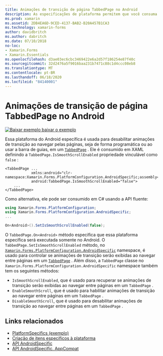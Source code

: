 ```yaml
---
title: Animações de transição de página TabbedPage no Android
description: As especificações de plataforma permitem que você consuma a funcionalidade que só está disponível em uma plataforma específica, sem implementar renderizadores ou efeitos personalizados. Este artigo explica como consumir a plataforma Android específica que desabilita animações de transição ao navegar pelas páginas de um TabbedPage.
ms.prod: xamarin
ms.assetid: 2DB4EA6D-9CED-4137-BAB2-B20A457B1CA3
ms.technology: xamarin-forms
author: davidbritch
ms.author: dabritch
ms.date: 07/10/2018
no-loc:
- Xamarin.Forms
- Xamarin.Essentials
ms.openlocfilehash: d3ae03ec6cbc3469422e6a2d57f186254e87f40c
ms.sourcegitcommit: 32d2476a5f9016baa231b7471c88c1d4ccc08eb8
ms.translationtype: MT
ms.contentlocale: pt-BR
ms.lasthandoff: 06/18/2020
ms.locfileid: "84140001"
---
```

# <a name="tabbedpage-page-transition-animations-on-android"></a>Animações de transição de página TabbedPage no Android

[![Baixar exemplo ](~/media/shared/download.png) baixar o exemplo](https://docs.microsoft.com/samples/xamarin/xamarin-forms-samples/userinterface-platformspecifics)

Essa plataforma do Android específica é usada para desabilitar animações de transição ao navegar pelas páginas, seja de forma programática ou ao usar a barra de guias, em um [`TabbedPage`](xref:Xamarin.Forms.TabbedPage) . Ele é consumido em XAML definindo a `TabbedPage.IsSmoothScrollEnabled` propriedade vinculável como `false` :

```xaml
<TabbedPage ...
            xmlns:android="clr-namespace:Xamarin.Forms.PlatformConfiguration.AndroidSpecific;assembly=Xamarin.Forms.Core"
            android:TabbedPage.IsSmoothScrollEnabled="false">
    ...
</TabbedPage>
```

Como alternativa, ele pode ser consumido em C# usando a API fluente:

```csharp
using Xamarin.Forms.PlatformConfiguration;
using Xamarin.Forms.PlatformConfiguration.AndroidSpecific;
...

On<Android>().SetIsSmoothScrollEnabled(false);
```

O `TabbedPage.On<Android>` método especifica que essa plataforma específica será executada somente no Android. O `TabbedPage.SetIsSmoothScrollEnabled` método, no [`Xamarin.Forms.PlatformConfiguration.AndroidSpecific`](xref:Xamarin.Forms.PlatformConfiguration.AndroidSpecific) namespace, é usado para controlar se animações de transição serão exibidas ao navegar entre páginas em um [`TabbedPage`](xref:Xamarin.Forms.TabbedPage) . Além disso, a `TabbedPage` classe no `Xamarin.Forms.PlatformConfiguration.AndroidSpecific` namespace também tem os seguintes métodos:

- `IsSmoothScrollEnabled`, que é usado para recuperar se animações de transição serão exibidas ao navegar entre páginas em um `TabbedPage` .
- `EnableSmoothScroll`, que é usado para habilitar animações de transição ao navegar entre páginas em um `TabbedPage` .
- `DisableSmoothScroll`, que é usado para desabilitar animações de transição ao navegar entre páginas em um `TabbedPage` .

## <a name="related-links"></a>Links relacionados

- [PlatformSpecifics (exemplo)](https://docs.microsoft.com/samples/xamarin/xamarin-forms-samples/userinterface-platformspecifics)
- [Criação de itens específicos à plataforma](~/xamarin-forms/platform/platform-specifics/index.md#creating-platform-specifics)
- [API AndroidSpecific](xref:Xamarin.Forms.PlatformConfiguration.AndroidSpecific)
- [API AndroidSpecific. AppCompat](xref:Xamarin.Forms.PlatformConfiguration.AndroidSpecific.AppCompat)

